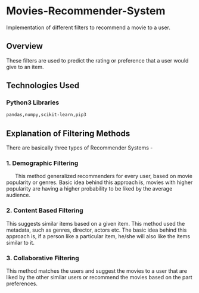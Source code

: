 # Movies-Recommender-System
Implementation of different filters to recommend a movie to a user.

## Overview
These filters are used to predict the rating or preference that a user would give to an item.

## Technologies Used
### Python3 Libraries
```bash
pandas,numpy,scikit-learn,pip3
```
## Explanation of Filtering Methods
There are basically three types of Recommender Systems - 
### 1. Demographic Filtering 
&nbsp;&nbsp;&nbsp;&nbsp;&nbsp;&nbsp;This method generalized recommenders for every user, based on movie popularity or genres. Basic idea behind this approach is, movies with higher popularity are having a higher probability to be liked by the average audience.

### 2. Content Based Filtering
This suggests similar items based on a given item. This method used the metadata, such as genres, director, actors etc. The basic idea behind this approach is, if a person like a particular item, he/she will also like the items similar to it.

### 3. Collaborative Filtering
This method matches the users and suggest the movies to a user that are liked by the other similar users or recommend the movies based on the part preferences.
